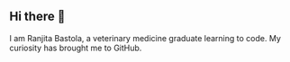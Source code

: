 ## Hi there 👋 
I am Ranjita Bastola, a veterinary medicine graduate learning to code. My curiosity has brought me to GitHub.  

<!--
**DrRanjitaBastola/DrRanjitaBastola** is a ✨ _special_ ✨ repository because its `README.md` (this file) appears on your GitHub profile.


- 🔭 I’m currently working on building a platform dedicated for veterinarians & my hobbies.
- 🌱 I’m currently learning html.  
- 🤔 I’m looking for help with basic coding.
- 💬 Ask me about veterinary medicine.
- 📫 How to reach me: [ranjitabastola/linkedin](https://www.linkedin.com/in/ranjita-bastola-917580137/)
- 😄 Pronouns: She/Her
- ⚡ Fun fact: I like making bracelets, painting and walking in the nature. My spirit animal is cat. 
-->

